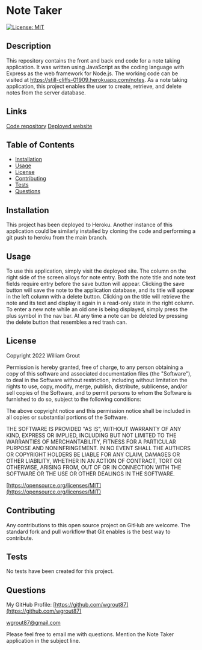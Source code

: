# Note Taker
[![License: MIT](https://img.shields.io/badge/License-MIT-yellow.svg)](https://opensource.org/licenses/MIT)

## Description

This repository contains the front and back end code for a note taking application. It was written using JavaScript as the coding language with Express as the web framework for Node.js. The working code can be visited at https://still-cliffs-01909.herokuapp.com/notes. As a note taking application, this project enables the user to create, retrieve, and delete notes from the server database.

## Links

[Code repository](https://github.com/wgrout87/Note-Taker)
[Deployed website](https://still-cliffs-01909.herokuapp.com/notes)

## Table of Contents

- [Installation](#installation)
- [Usage](#usage)
- [License](#license)
- [Contributing](#contributing)
- [Tests](#tests)
- [Questions](#questions)

## Installation

This project has been deployed to Heroku. Another instance of this application could be similarly installed by cloning the code and performing a git push to heroku from the main branch.

## Usage

To use this application, simply visit the deployed site. The column on the right side of the screen alloys for note entry. Both the note title and note text fields require entry before the save button will appear. Clicking the save button will save the note to the application database, and its title will appear in the left column with a delete button. Clicking on the title will retrieve the note and its text and display it again in a read-only state in the right column. To enter a new note while an old one is being displayed, simply press the plus symbol in the nav bar. At any time a note can be deleted by pressing the delete button that resembles a red trash can.

## License

Copyright 2022 William Grout

Permission is hereby granted, free of charge, to any person obtaining a copy of this software and associated documentation files (the "Software"), to deal in the Software without restriction, including without limitation the rights to use, copy, modify, merge, publish, distribute, sublicense, and/or sell copies of the Software, and to permit persons to whom the Software is furnished to do so, subject to the following conditions:

The above copyright notice and this permission notice shall be included in all copies or substantial portions of the Software.

THE SOFTWARE IS PROVIDED "AS IS", WITHOUT WARRANTY OF ANY KIND, EXPRESS OR IMPLIED, INCLUDING BUT NOT LIMITED TO THE WARRANTIES OF MERCHANTABILITY, FITNESS FOR A PARTICULAR PURPOSE AND NONINFRINGEMENT. IN NO EVENT SHALL THE AUTHORS OR COPYRIGHT HOLDERS BE LIABLE FOR ANY CLAIM, DAMAGES OR OTHER LIABILITY, WHETHER IN AN ACTION OF CONTRACT, TORT OR OTHERWISE, ARISING FROM, OUT OF OR IN CONNECTION WITH THE SOFTWARE OR THE USE OR OTHER DEALINGS IN THE SOFTWARE.

[https://opensource.org/licenses/MIT](https://opensource.org/licenses/MIT)

## Contributing

Any contributions to this open source project on GitHub are welcome. The standard fork and pull workflow that Git enables is the best way to contribute.

## Tests

No tests have been created for this project.

## Questions

My GitHub Profile: [https://github.com/wgrout87](https://github.com/wgrout87)

wgrout87@gmail.com

Please feel free to email me with questions. Mention the Note Taker application in the subject line.